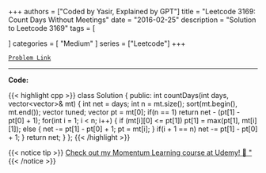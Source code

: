 
+++
authors = ["Coded by Yasir, Explained by GPT"]
title = "Leetcode 3169: Count Days Without Meetings"
date = "2016-02-25"
description = "Solution to Leetcode 3169"
tags = [
    
]
categories = [
    "Medium"
]
series = ["Leetcode"]
+++



[`Problem Link`](https://leetcode.com/problems/count-days-without-meetings/description/)

---

**Code:**

{{< highlight cpp >}}
class Solution {
public:
    int countDays(int days, vector<vector<int>>& mt) {
        int net = days;
        int n = mt.size();
        sort(mt.begin(), mt.end());
        vector<int> tuned;
        vector<int> pt = mt[0];
        if(n == 1) return net - (pt[1] - pt[0] + 1);
        for(int i = 1; i < n; i++) {
            if (mt[i][0] <= pt[1])
                pt[1] = max(pt[1], mt[i][1]);
            else {
                net -= pt[1] - pt[0] + 1;
                pt = mt[i];
            }
            if(i + 1 == n) net -= pt[1] - pt[0] + 1;
        }
        return net;
    }
};
{{< /highlight >}}



{{< notice tip >}}
[Check out my Momentum Learning course at Udemy! 🚀 "](https://www.udemy.com/course/blind-75-the-data-structures-and-algorithms-essentials/)
{{< /notice >}}

